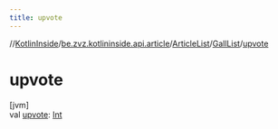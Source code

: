```yaml
---
title: upvote
---
```

//[KotlinInside](../../../../index.html)/[be.zvz.kotlininside.api.article](../../index.html)/[ArticleList](../index.html)/[GallList](index.html)/[upvote](upvote.html)



# upvote



[jvm]\
val [upvote](upvote.html): [Int](https://kotlinlang.org/api/latest/jvm/stdlib/kotlin/-int/index.html)





